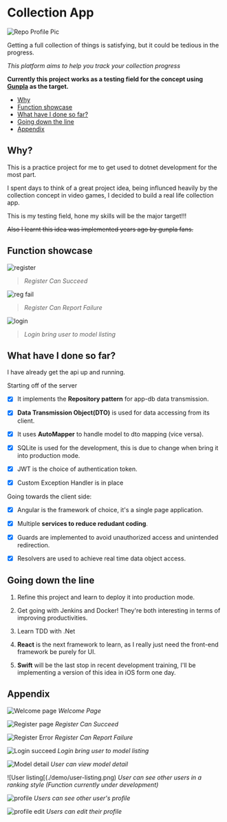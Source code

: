 # Collection App

![Repo Profile Pic](./repository-open-graph-template.png)

Getting a full collection of things is satisfying, but it could be tedious in the progress.

*This platform aims to help you track your collection progress*

**Currently this project works as a testing field for the concept using [Gunpla](https://en.wikipedia.org/wiki/Gundam_model) as the target.**

- [Why](#why)
- [Function showcase](#function-showcase)
- [What have I done so far?](#what-have-i-done-so-far)
- [Going down the line](#going-down-the-line)
- [Appendix](#appendix)

## Why?

This is a practice project for me to get used to dotnet development for the most part. 

I spent days to think of a great project idea, being influnced heavily by the collection concept in video games, I decided to build a real life collection app.

This is my testing field, hone my skills will be the major target!!!

~~Also I learnt this idea was implemented years ago by gunpla fans.~~

## Function showcase

![register](./demo/register.gif)

> *Register Can Succeed*

![reg fail](./demo/register-fail.gif)

> *Register Can Report Failure*

![login](./demo/login.gif)

> *Login bring user to model listing*


## What have I done so far?

I have already get the api up and running.

Starting off of the server

- [x] It implements the **Repository pattern** for app-db data transmission.

- [x] **Data Transmission Object(DTO)** is used for data accessing from its client.

- [x] It uses **AutoMapper** to handle model to dto mapping (vice versa).

- [x] SQLite is used for the development, this is due to change when bring it into production mode.

- [x] JWT is the choice of authentication token.

- [x] Custom Exception Handler is in place

Going towards the client side:

- [x] Angular is the framework of choice, it's a single page application.

- [x] Multiple **services to reduce redudant coding**.

- [x] Guards are implemented to avoid unauthorized access and unintended redirection.

- [x] Resolvers are used to achieve real time data object access.

## Going down the line

1. Refine this project and learn to deploy it into production mode.

2. Get going with Jenkins and Docker! They're both interesting in terms of improving productivities.

3. Learn TDD with .Net

4. **React** is the next framework to learn, as I really just need the front-end framework be purely for UI.

5. **Swift** will be the last stop in recent development training, I'll be implementing a version of this idea in iOS form one day.

## Appendix

![Welcome page](./demo/welcome.png)
*Welcome Page*

![Register page](./demo/register.png)
*Register Can Succeed*

![Register Error](./demo/register-err.png)
*Register Can Report Failure*

![Login succeed](./demo/login.png)
*Login bring user to model listing*

![Model detail](./demo/model-detail.png)
*User can view model detail*

![User listing[(./demo/user-listing.png)
*User can see other users in a ranking style (Function currently under development)*

![profile](./demo/profile.png)
*Users can see other user's profile*

![profile edit](./demo/profile-editing.png)
*Users can edit their profile*
